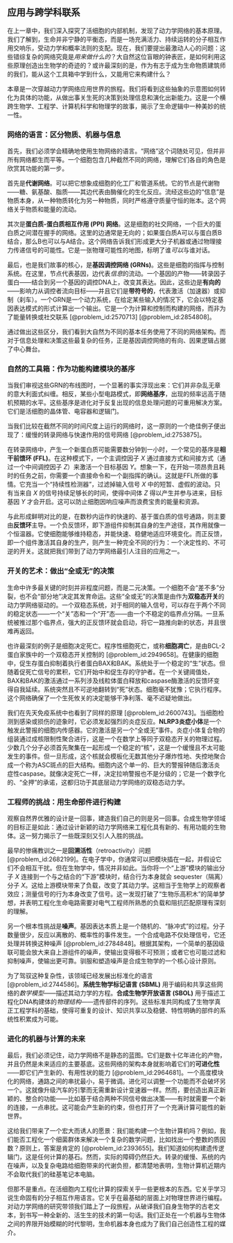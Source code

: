 ## 应用与跨学科联系

在上一章中，我们深入探究了活细胞的内部机制，发现了动力学网络的基本原理。我们了解到，生命并非宁静的平衡态，而是一场充满活力、持续运转的分子相互作用交响乐，受动力学和概率法则的支配。现在，我们要提出最激动人心的问题：这些错综复杂的网络究竟是*用来做什么的*？大自然这位盲眼的钟表匠，是如何利用这些原理创造出生物学的奇迹的？或许最深刻的是，作为有志于成为生命物质建筑师的我们，能从这个工具箱中学到什么，又能用它来构建什么？

本章是一次穿越动力学网络应用世界的旅程。我们将看到这些抽象的示意图如何转化为具体的功能，从做出事关生死的决策到处理信息和演化出新能力。这是一个横跨生物学、工程学、计算机科学和物理学的故事，揭示了生命逻辑中一种美妙的统一性。

### 网络的语言：区分物质、机器与信息

首先，我们必须学会精确地使用生物网络的语言。“网络”这个词随处可见，但并非所有网络都生而平等。一个细胞包含几种截然不同的网络，理解它们各自的角色是欣赏其功能的第一步。

首先是**代谢网络**。可以把它想象成细胞的化工厂和管道系统。它的节点是代谢物——糖、氨基酸、脂质——其边代表由酶催化的生化反应。流经这些边的“信息”是物质本身，从一种物质转化为另一种物质，同时严格遵守质量守恒的账本。这个网络关乎物质和能量的流动。

其次是**蛋白质-蛋白质相互作用 (PPI) 网络**。这是细胞的社交网络，一个巨大的蛋白质之间潜在握手的网络。这里的边通常是无向的；如果蛋白质A可以与蛋白质B结合，那么B也可以与A结合。这个网络告诉我们形成更大分子机器或通过物理接力传递信号的可能性。它是一张物理可能性的地图，标明了谁*可以*与谁对话。

最后，也是我们故事的核心，是**基因调控网络 (GRNs)**。这些是细胞的指挥与控制系统。在这里，节点代表基因，边代表*信息*的流动。一个基因的产物——转录因子蛋白——结合到另一个基因的调控DNA上，改变其表达。因此，这些边是**有向的**——影响力从调控者流向目标——并且它们是**带符号的**，代表激活（加速器）或抑制（刹车）。一个GRN是一个动力系统，在给定某些输入的情况下，它会以特定基因表达模式的形式计算出一个输出。它是一个为计算和控制而构建的网络，而非为了能量转换或社交联系 [@problem_id:2570713] [@problem_id:2854808]。

通过做出这些区分，我们看到大自然为不同的基本任务使用了不同的网络架构。而对于信息处理和决策这些最复杂的任务，正是基因调控网络的有向、因果逻辑占据了中心舞台。

### 自然的工具箱：作为功能构建模块的基序

当我们审视这些GRN的布线图时，一个显著的事实浮现出来：它们并非杂乱无章的意大利面式纠缠。相反，某些小型电路模式，即**网络基序**，出现的频率远高于随机预期的水平。这些基序是进化对于反复出现的信息处理问题的可重用解决方案。它们是活细胞的晶体管、电容器和逻辑门。

当我们比较在截然不同的时间尺度上运行的网络时，这一原则的一个绝佳例子便出现了：缓慢的转录网络与快速作用的信号网络 [@problem_id:2753875]。

在转录网络中，产生一个新蛋白质可能需要数分钟到一小时，一个常见的基序是**相干前馈环 (FFL)**。在这种模式下，一个主调控因子 $X$ 通过直接方式和间接方式（通过一个中间调控因子 $Z$）来激活一个目标基因 $Y$。想象一下，在开始一项昂贵且耗时的任务之前，你需要一个直接命令和一个副指挥的确认。这就是FFL所做的事情。它充当一个“持续性检测器”，过滤掉输入信号 $X$ 中的短暂、虚假的波动。只有当来自 $X$ 的信号持续足够长的时间，使得中间体 $Z$ 得以产生并参与进来，目标基因 $Y$ 才会开启。这可以防止细胞因响应噪声而浪费宝贵的能量和资源。

与此形成鲜明对比的是，在数秒内运作的快速的、基于蛋白质的信号通路，则主要由**反馈环**主导。一个负反馈环，即下游组件抑制其自身的生产途径，其作用就像一个恒温器。它使细胞能够维持稳态，并能快速、稳健地适应环境变化。而正反馈，即一个组件激活其自身的生产，则产生一种完全不同的行为：一个决定性的、不可逆的开关。这就把我们带到了动力学网络最引人注目的应用之一。

### 开关的艺术：做出“全或无”的决策

生命中许多最关键的时刻并非程度问题，而是二元决策。一个细胞不会“差不多”分裂，也不会“部分地”决定其发育命运。这些“全或无”的决策是由作为**双稳态开关**的动力学网络驱动的。一个双稳态系统，对于相同的输入信号，可以存在于两个不同的稳定状态——一个“关”态和一个“开”态——由一个不稳定的临界点分隔。一旦系统被推过那个临界点，强大的正反馈环就会启动，将它一路推向新的状态，并且很难再返回。

也许最深刻的例子是细胞决定死亡。程序性细胞死亡，或称**细胞凋亡**，是由BCL-2蛋白家族中的一个双稳态开关控制的 [@problem_id:2949658]。在健康的细胞中，促生存蛋白抑制着执行者蛋白BAX和BAK。系统处于一个稳定的“生”状态。但随着促死亡信号的累积，它们开始中和促生存的守护者。在一个关键阈值处，BAX和BAK的激活通过一系列涉及线粒体蛋白释放和caspase酶激活的反馈环变得自我延续。系统突然且不可逆地翻转到“死”状态。细胞毫不犹豫；它执行程序。这个网络确保了一个生死攸关的决定能够干净利落、毫不迟疑地做出。

我们在先天免疫系统中也看到了同样的原理 [@problem_id:2600743]。当细胞检测到感染或损伤的迹象时，它必须发起强烈的炎症反应。**NLRP3炎症小体**是一个触发此警报的细胞内传感器。它的激活是另一个“全或无”事件。炎症小体复合物的组装通过成核限制性聚合进行，这是一个在数学上等同于双稳态开关的物理过程。少数几个分子必须首先聚集在一起形成一个稳定的“核”，这是一个缓慢且不太可能发生的事件。但一旦形成，这个核就会模板化无数其他分子爆炸性地、失控地聚合成一个称为ASC斑点的巨大结构。细胞内这个单一的、巨大的警报钟随后激活炎症性caspase。就像决定死亡一样，决定拉响警报也不是分级的；它是一个数字化的、“全押”的承诺，这都归功于其底层动力学网络的双稳态动力学。

### 工程师的挑战：用生命部件进行构建

观察自然界优雅的设计是一回事，建造我们自己的则是另一回事。合成生物学领域的目标正是如此：通过设计新颖的动力学网络来工程化具有新的、有用功能的生物体。这一努力揭示了一些既深刻又引人入胜的挑战。

最早的惨痛教训之一是**回溯活性**（retroactivity）问题 [@problem_id:2682199]。在电子学中，你通常可以把模块插在一起，并假设它们不会相互干扰。但在生物学中，情况并非如此。当你将一个“上游”模块的输出分子 $X$ 连接到一个与之结合的“下游”模块时，结合行为本身就会 sequester（隔离）分子 $X$。这给上游模块带来了负载，改变了其动力学。这相当于生物学上的观察者效应；测量信号的行为本身改变了信号。这一发现打破了“生物乐高积木”的简单梦想，并表明工程化生命电路需要对电气工程师所熟悉的负载和阻抗匹配原理有深刻的理解。

另一个根本性挑战是**噪声**。基因表达本质上是一个随机的、“脉冲式”的过程。分子数量很少，反应以离散的、概率性的事件发生。一个合成电路不仅处理信号，它还处理并转换这种噪声 [@problem_id:2784848]。根据其架构，一个简单的基因级联可能会放大来自上游组件的噪声，使输出变得极不可预测；或者它也可能过滤和抑制噪声，使输出更可靠。驯服和塑造噪声是合成生物学的一个核心设计原则。

为了驾驭这种复杂性，该领域已经发展出标准化的语言 [@problem_id:2744586]。**系统生物学标记语言 (SBML)** 用于编码和共享这些网络的*数学模型*——描述其动力学的方程。**合成生物学开放语言 (SBOL)** 用于描述工程化DNA构建体的*物理结构*——遗传部件的序列。这些标准共同构成了生物学真正工程学科的基础，使得可重复的设计、知识共享以及稳健、特性明确的部件的系统性积累成为可能。

### 进化的机器与计算的未来

最后，我们必须记住，动力学网络不是静态的蓝图。它们是数十亿年进化的产物，并且仍然是未来适应的主要基底。这些网络的架构本身就影响着它们的**可进化性**——即它们产生新的、有用性状的能力 [@problem_id:2964681]。一个高度模块化的网络，通路之间的串扰最小，易于微调。进化可以调整一个功能而不会破坏另一个。这就像升级汽车的引擎而无需重新设计变速器一样。然而，要创造出真正新颖的、整合的功能——比如基于结合两种不同信号做出决策——有时就需要一个新的连接，一点串扰。这可能会产生新的约束，但也打开了一个充满计算可能性的新世界。

这给我们带来了一个宏大而诱人的愿景：我们能构建一个生物计算机吗？例如，我们能否工程化一个细菌群体来解决一个复杂的数学问题，比如找出一个整数的质因数？原则上，答案是肯定的 [@problem_id:2393655]。我们知道如何构建遗传逻辑门，这是任何计算的基石。然而，实际的障碍仍然巨大。转录的缓慢、系统的内在噪声，以及复杂电路给细胞带来的代谢负担，都清楚地表明，生物计算机近期内不会取代我们的硅基笔记本电脑。

但那不是重点。在活细胞内工程化计算的探索关乎一些更根本的东西。它关乎学习说生命固有的分子相互作用语言。它关乎在最基础的层面上对物理世界进行编程。对动力学网络的研究带领我们踏上了一段旅程，从破译我们自身生物学的古老文本，到书写一种全新的、活生生的技术的第一句话。我们正处在一个机器与生物体之间的界限开始模糊的时代黎明，生命机器本身也成为了我们自己创造性工程的媒介。